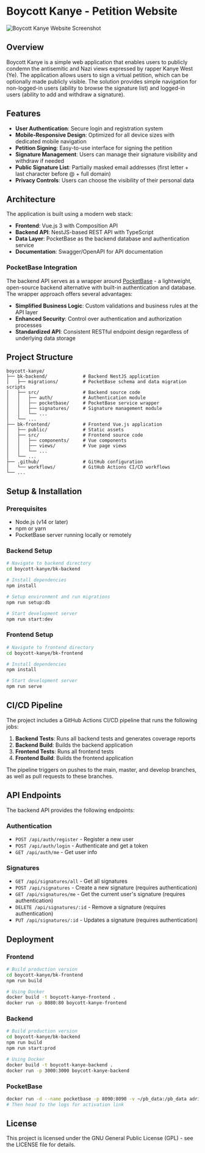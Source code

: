 # Boycott Kanye - Petition Website

![Boycott Kanye Website Screenshot](https://i.imgur.com/p7VB2zD.png)

## Overview

Boycott Kanye is a simple web application that enables users to publicly condemn the antisemitic and Nazi views expressed by rapper Kanye West (Ye). The application allows users to sign a virtual petition, which can be optionally made publicly visible. The solution provides simple navigation for non-logged-in users (ability to browse the signature list) and logged-in users (ability to add and withdraw a signature).

## Features

- **User Authentication**: Secure login and registration system
- **Mobile-Responsive Design**: Optimized for all device sizes with dedicated mobile navigation
- **Petition Signing**: Easy-to-use interface for signing the petition
- **Signature Management**: Users can manage their signature visibility and withdraw if needed
- **Public Signature List**: Partially masked email addresses (first letter + last character before @ + full domain)
- **Privacy Controls**: Users can choose the visibility of their personal data

## Architecture

The application is built using a modern web stack:

- **Frontend**: Vue.js 3 with Composition API
- **Backend API**: NestJS-based REST API with TypeScript
- **Data Layer**: PocketBase as the backend database and authentication service
- **Documentation**: Swagger/OpenAPI for API documentation

### PocketBase Integration

The backend API serves as a wrapper around [PocketBase](https://pocketbase.io/) - a lightweight, open-source backend alternative with built-in authentication and database. The wrapper approach offers several advantages:

- **Simplified Business Logic**: Custom validations and business rules at the API layer
- **Enhanced Security**: Control over authentication and authorization processes
- **Standardized API**: Consistent RESTful endpoint design regardless of underlying data storage

## Project Structure

```
boycott-kanye/
├── bk-backend/             # Backend NestJS application
│   ├── migrations/         # PocketBase schema and data migration scripts
│   ├── src/                # Backend source code
│   │   ├── auth/           # Authentication module
│   │   ├── pocketbase/     # PocketBase service wrapper
│   │   ├── signatures/     # Signature management module
│   │   └── ...            
│   └── ...                
├── bk-frontend/            # Frontend Vue.js application
│   ├── public/             # Static assets
│   ├── src/                # Frontend source code
│   │   ├── components/     # Vue components
│   │   ├── views/          # Vue page views
│   │   └── ...            
│   └── ...                
├── .github/                # GitHub configuration
│   └── workflows/          # GitHub Actions CI/CD workflows
└── ...
```

## Setup & Installation

### Prerequisites

- Node.js (v14 or later)
- npm or yarn
- PocketBase server running locally or remotely

### Backend Setup

```bash
# Navigate to backend directory
cd boycott-kanye/bk-backend

# Install dependencies
npm install

# Setup environment and run migrations
npm run setup:db

# Start development server
npm run start:dev
```

### Frontend Setup

```bash
# Navigate to frontend directory
cd boycott-kanye/bk-frontend

# Install dependencies
npm install

# Start development server
npm run serve
```

## CI/CD Pipeline

The project includes a GitHub Actions CI/CD pipeline that runs the following jobs:

1. **Backend Tests**: Runs all backend tests and generates coverage reports
2. **Backend Build**: Builds the backend application
3. **Frontend Tests**: Runs all frontend tests
4. **Frontend Build**: Builds the frontend application

The pipeline triggers on pushes to the main, master, and develop branches, as well as pull requests to these branches.

## API Endpoints

The backend API provides the following endpoints:

### Authentication

- `POST /api/auth/register` - Register a new user
- `POST /api/auth/login` - Authenticate and get a token
- `GET /api/auth/me` - Get user info

### Signatures

- `GET /api/signatures/all` - Get all signatures
- `POST /api/signatures` - Create a new signature (requires authentication)
- `GET /api/signatures/me` - Get the current user's signature (requires authentication)
- `DELETE /api/signatures/:id` - Remove a signature (requires authentication)
- `PUT /api/signatures/:id` - Updates a signature (requires authentication)

## Deployment

### Frontend

```bash
# Build production version
cd boycott-kanye/bk-frontend
npm run build

# Using Docker
docker build -t boycott-kanye-frontend .
docker run -p 8080:80 boycott-kanye-frontend
```

### Backend

```bash
# Build production version
cd boycott-kanye/bk-backend
npm run build
npm run start:prod

# Using Docker
docker build -t boycott-kanye-backend .
docker run -p 3000:3000 boycott-kanye-backend
```

### PocketBase

```bash
docker run -d --name pocketbase -p 8090:8090 -v ~/pb_data:/pb_data adrianmusante/pocketbase
# Then head to the logs for activation link
```

## License

This project is licensed under the GNU General Public License (GPL) - see the LICENSE file for details.
